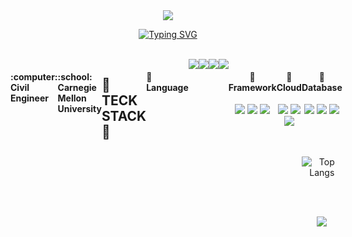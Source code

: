 <div align="center">

<img src="https://capsule-render.vercel.app/api?type=waving&color=BDBDC8&height=150&section=header" />

[![Typing SVG](https://readme-typing-svg.demolab.com?font=Roboto+Mono&weight=500&size=30&pause=1000&color=000000&center=true&vCenter=true&random=false&width=600&height=70&lines=Hi+there!+I'm+Seongeun+Park👋)](https://git.io/typing-svg)

<br>

<div style="display: flex; justify-content: flex-start">
  <h4 style="text-align:left"> :computer: Civil Engineer </h4>
  <h4 style="text-align:left"> :school: Carnegie Mellon University</h4>


<br><br>

<h2 style="text-align:left"> 🍯 TECK STACK 🍯 </h2>
  
<div style="display: flex; justify-content: flex-start">
  <h4 style="text-align:left"> 🐝 Language </h4>
  <img src="https://img.shields.io/badge/Java-437291?style=flat&logo=OpenJDK&logoColor=white"/> 
  <img src="https://img.shields.io/badge/JavaScript-F7DF1E?style=flat&logo=JavaScript&logoColor=white"/> 
  <img src="https://img.shields.io/badge/Python-3776AB?style=flat&logo=Python&logoColor=white"/>
  <img src="https://img.shields.io/badge/C++-00599C?style=flat&logo=C%2B%2b&logoColor=white"/> 
</div>
  
<div style="display: left">
  <h4 style="text-align:center"> 🐝 Framework </h4>
  <img src="https://img.shields.io/badge/Spring Boot-6DB33F?style=flat&logo=springboot&logoColor=white"/> 
  <img src="https://img.shields.io/badge/Node.js-339933?style=flat&logo=Node.js&logoColor=white"/> 
  <img src="https://img.shields.io/badge/Django-092E20?style=flat&logo=Django&logoColor=white"/>
</div>
  
<div style="display: left">
  <h4 style="text-align:center"> 🐝 Cloud </h4>
  <img src="https://img.shields.io/badge/Amazon AWS-232F3E?style=flat&logo=amazonaws&logoColor=white"/>
  <img src="https://img.shields.io/badge/Docker-2496ED?style=flat&logo=Docker&logoColor=white"/>
  <img src="https://img.shields.io/badge/Kubernetes-326CE5?style=flat&logo=Kubernetes&logoColor=white"/>
</div>
  
<div style="display: left">
  <h4 style="text-align:center"> 🐝 Database </h4>
  <img src="https://img.shields.io/badge/MySQL-4479A1?style=flat&logo=MySQL&logoColor=white"/>
  <img src="https://img.shields.io/badge/MongoDB-47A248?style=flat&logo=MongoDB&logoColor=white"/>
  <img src="https://img.shields.io/badge/Redis-DC382D?style=flat&logo=Redis&logoColor=white"/>
<br><br>
<br><br>

![Top Langs](https://github-readme-stats.vercel.app/api/top-langs/?username=separk-1&layout=compact&theme=ayu-mirage&hide_progress=true)


<br><br>
<!-- <a href="https://laced-soda-e8a.notion.site/Portfolio-27873d5bf1d44440bf0800527e9ce1ec" target="_blank">
<img src="https://img.shields.io/badge/notion-FFFFFF?style=social&logo=Notion&logoColor=black"/>
</a>
<a href="https://www.instagram.com/zzae_uni_._.v/" target="_blank">
<img src="https://img.shields.io/badge/Instagram-C0C0C0?style=social&logo=Instagram&logoColor=E4405F"/>
</a> -->
<a href="https://github.com/separk-1" target="_blank">
<img src="https://img.shields.io/badge/Github-C0C0C0?style=social&logo=Github&logoColor=181717"/>
<!-- </a>
<a href="https://zzaeuni.tistory.com/" target="_blank">
<img src="https://img.shields.io/badge/Tistory-C0C0C0?style=social&logo=Tistory&logoColor=E74C3C"/>
</a> -->
